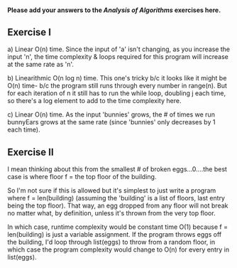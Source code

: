 #### Please add your answers to the ***Analysis of  Algorithms*** exercises here.

## Exercise I

a) Linear O(n) time. Since the input of 'a' isn't changing, as you increase the input 'n', the time complexity & loops required for this program will increase at the same rate as 'n'.


b) Linearithmic O(n log n) time. This one's tricky b/c it looks like it might be O(n) time- b/c the program still runs through every number in range(n). But for each iteration of n it still has to run the while loop, doubling j each time, so there's a log element to add to the time complexity here.


c) Linear O(n) time. As the input 'bunnies' grows, the # of times we run bunnyEars grows at the same rate (since 'bunnies' only decreases by 1 each time).

## Exercise II

I mean thinking about this from the smallest # of broken eggs...0....the best case is where floor f = the top floor of the building. 

So I'm not sure if this is allowed but it's simplest to just write a program where f = len(building) (assuming the 'building' is a list of floors, last entry being the top floor). That way, an egg dropped from any floor will not break no matter what, by definition, unless it's thrown from the very top floor.

In which case, runtime complexity would be constant time O(1) because f = len(building) is just a variable assignment. If the program throws eggs off the building, I'd loop through list(eggs) to throw from a random floor, in which case the program complexity would change to O(n) for every entry in list(eggs).